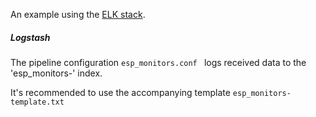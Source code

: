 An example using the [ELK stack](https://www.elastic.co/).

##### Logstash

The pipeline configuration  `esp_monitors.conf ` logs received data to the 'esp_monitors-' index.

It's recommended to use the accompanying template `esp_monitors-template.txt` 

